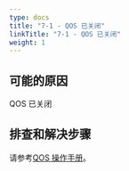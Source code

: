 ```yaml
---
type: docs
title: "7-1 - QOS 已关闭"
linkTitle: "7-1 - QOS 已关闭"
weight: 1
---
```


## 可能的原因

QOS 已关闭

## 排查和解决步骤


请参考[QOS 操作手册](/zh-cn/docs3-v2/java-sdk/reference-manual/qos/)。
<p style="margin-top: 3rem;"> </p>